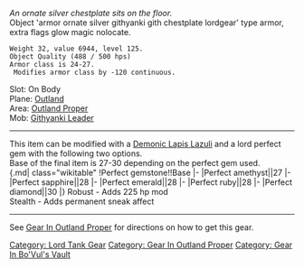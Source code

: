*An ornate silver chestplate sits on the floor.*  
Object 'armor ornate silver githyanki gith chestplate lordgear' type
armor, extra flags glow magic nolocate.

`Weight 32, value 6944, level 125.`  
`Object Quality (488 / 500 hps)`  
`Armor class is 24-27.`  
` Modifies armor class by -120 continuous.`

Slot: On Body  
Plane: [Outland](:Category:Outland.md "wikilink")  
Area: [Outland Proper](:Category:Outland_Proper.md "wikilink")  
Mob: [Githyanki Leader](Githyanki_Leader "wikilink")  

------------------------------------------------------------------------

This item can be modified with a [Demonic Lapis
Lazuli](Demonic_Lapis_Lazuli "wikilink") and a lord perfect gem with the
following two options.  
Base of the final item is 27-30 depending on the perfect gem used.  
{.md\| class="wikitable" !Perfect gemstone!!Base \|- \|Perfect
amethyst\|\|27 \|- \|Perfect sapphire\|\|28 \|- \|Perfect emerald\|\|28
\|- \|Perfect ruby\|\|28 \|- \|Perfect diamond\|\|30 \|} Robust - Adds
225 hp mod  
Stealth - Adds permanent sneak affect  

------------------------------------------------------------------------

See [Gear In Outland
Proper](:Category:Gear_In_Outland_Proper "wikilink") for directions on
how to get this gear.

[Category: Lord Tank Gear](Category:_Lord_Tank_Gear "wikilink")
[Category: Gear In Outland
Proper](Category:_Gear_In_Outland_Proper "wikilink") [Category: Gear In
Bo'Vul's Vault](Category:_Gear_In_Bo'Vul's_Vault "wikilink")
